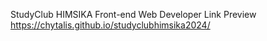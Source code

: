 StudyClub HIMSIKA Front-end Web Developer
Link Preview https://chytalis.github.io/studyclubhimsika2024/
